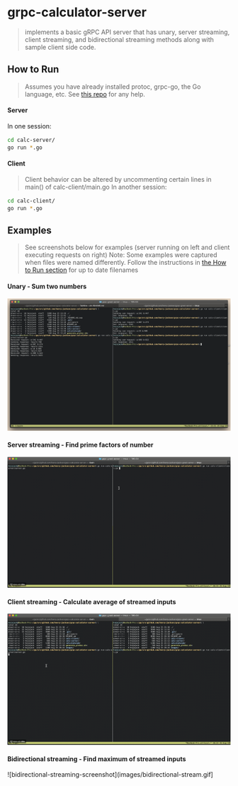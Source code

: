 # grpc-calculator-server
> implements a basic gRPC API server that has unary, server streaming, client
> streaming, and bidirectional streaming methods along with sample client side
> code.

## How to Run
> Assumes you have already installed protoc, grpc-go, the Go language, etc. See [this
> repo](https://github.com/protocolbuffers/protobuf) for any help.

#### Server
In one session:
```sh
cd calc-server/
go run *.go
```

#### Client
> Client behavior can be altered by uncommenting certain lines in main() of
> calc-client/main.go
In another session:
```sh
cd calc-client/
go run *.go
```

## Examples
> See screenshots below for examples (server running on left and client
> executing requests on right)
> Note: Some examples were captured when files were named differently. Follow
> the instructions in [the How to Run section](#how-torun) for up to date filenames

#### Unary - Sum two numbers
![unary-screenshot](images/unary-screenshot.png)

#### Server streaming - Find prime factors of number
![sever-streaming-screenshot](images/server-streaming.gif)

#### Client streaming - Calculate average of streamed inputs
![client-streaming-screenshot](images/client-streaming.gif)

#### Bidirectional streaming - Find maximum of streamed inputs
![bidirectional-streaming-screenshot](images/bidirectional-stream.gif]
